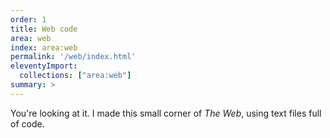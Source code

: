 ```yaml
---
order: 1
title: Web code
area: web
index: area:web
permalink: '/web/index.html'
eleventyImport:
  collections: ["area:web"]
summary: >
---
```


You're looking at it.
I made this small corner of _The Web_,
using text files full of code.
